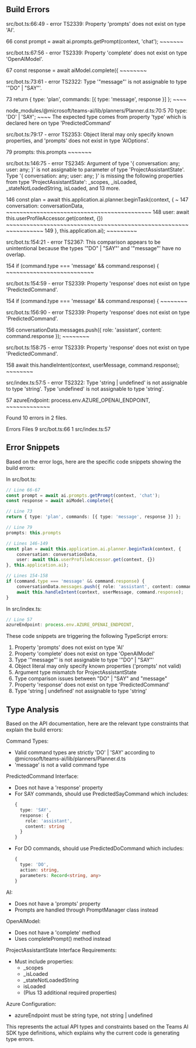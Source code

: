 ## Build Errors

src/bot.ts:66:49 - error TS2339: Property 'prompts' does not exist on type 'AI<ProjectAssistantState>'.

66                         const prompt = await ai.prompts.getPrompt(context, 'chat');
                                                   ~~~~~~~

src/bot.ts:67:56 - error TS2339: Property 'complete' does not exist on type 'OpenAIModel'.

67                         const response = await aiModel.complete({
                                                          ~~~~~~~~

src/bot.ts:73:61 - error TS2322: Type '"message"' is not assignable to type '"DO" | "SAY"'.

73                         return { type: 'plan', commands: [{ type: 'message', response }] };
                                                               ~~~~

  node_modules/@microsoft/teams-ai/lib/planners/Planner.d.ts:70:5
    70     type: 'DO' | 'SAY';
           ~~~~
    The expected type comes from property 'type' which is declared here on type 'PredictedCommand'

src/bot.ts:79:17 - error TS2353: Object literal may only specify known properties, and 'prompts' does not exist in type 'AIOptions<ProjectAssistantState>'.

79                 prompts: this.prompts
                   ~~~~~~~

src/bot.ts:146:75 - error TS2345: Argument of type '{ conversation: any; user: any; }' is not assignable to parameter of type 'ProjectAssistantState'.
  Type '{ conversation: any; user: any; }' is missing the following properties from type 'ProjectAssistantState': _scopes, _isLoaded, _stateNotLoadedString, isLoaded, and 13 more.

146         const plan = await this.application.ai.planner.beginTask(context, {
                                                                              ~
147             conversation: conversationData,
    ~~~~~~~~~~~~~~~~~~~~~~~~~~~~~~~~~~~~~~~~~~~
148             user: await this.userProfileAccessor.get(context, {})
    ~~~~~~~~~~~~~~~~~~~~~~~~~~~~~~~~~~~~~~~~~~~~~~~~~~~~~~~~~~~~~~~~~
149         }, this.application.ai);
    ~~~~~~~~~

src/bot.ts:154:21 - error TS2367: This comparison appears to be unintentional because the types '"DO" | "SAY"' and '"message"' have no overlap.

154                 if (command.type === 'message' && command.response) {
                        ~~~~~~~~~~~~~~~~~~~~~~~~~~

src/bot.ts:154:59 - error TS2339: Property 'response' does not exist on type 'PredictedCommand'.

154                 if (command.type === 'message' && command.response) {
                                                              ~~~~~~~~

src/bot.ts:156:90 - error TS2339: Property 'response' does not exist on type 'PredictedCommand'.

156                     conversationData.messages.push({ role: 'assistant', content: command.response });
                                                                                             ~~~~~~~~

src/bot.ts:158:75 - error TS2339: Property 'response' does not exist on type 'PredictedCommand'.

158                     await this.handleIntent(context, userMessage, command.response);
                                                                              ~~~~~~~~

src/index.ts:57:5 - error TS2322: Type 'string | undefined' is not assignable to type 'string'.
  Type 'undefined' is not assignable to type 'string'.

57     azureEndpoint: process.env.AZURE_OPENAI_ENDPOINT,
       ~~~~~~~~~~~~~


Found 10 errors in 2 files.

Errors  Files
     9  src/bot.ts:66
     1  src/index.ts:57


## Error Snippets

Based on the error logs, here are the specific code snippets showing the build errors:

In src/bot.ts:
```typescript
// Line 66-67
const prompt = await ai.prompts.getPrompt(context, 'chat');
const response = await aiModel.complete({
```

```typescript
// Line 73
return { type: 'plan', commands: [{ type: 'message', response }] };
```

```typescript
// Line 79
prompts: this.prompts
```

```typescript
// Lines 146-149
const plan = await this.application.ai.planner.beginTask(context, {
    conversation: conversationData,
    user: await this.userProfileAccessor.get(context, {})
}, this.application.ai);
```

```typescript
// Lines 154-158
if (command.type === 'message' && command.response) {
    conversationData.messages.push({ role: 'assistant', content: command.response });
    await this.handleIntent(context, userMessage, command.response);
}
```

In src/index.ts:
```typescript
// Line 57
azureEndpoint: process.env.AZURE_OPENAI_ENDPOINT,
```

These code snippets are triggering the following TypeScript errors:
1. Property 'prompts' does not exist on type 'AI<ProjectAssistantState>'
2. Property 'complete' does not exist on type 'OpenAIModel'
3. Type '"message"' is not assignable to type '"DO" | "SAY"'
4. Object literal may only specify known properties ('prompts' not valid)
5. Argument type mismatch for ProjectAssistantState
6. Type comparison issues between "DO" | "SAY" and "message"
7. Property 'response' does not exist on type 'PredictedCommand'
8. Type 'string | undefined' not assignable to type 'string'


## Type Analysis

Based on the API documentation, here are the relevant type constraints that explain the build errors:

Command Types:
- Valid command types are strictly 'DO' | 'SAY' according to @microsoft/teams-ai/lib/planners/Planner.d.ts
- 'message' is not a valid command type

PredictedCommand Interface:
- Does not have a 'response' property
- For SAY commands, should use PredictedSayCommand which includes:
  ```typescript
  {
    type: 'SAY',
    response: {
      role: 'assistant',
      content: string
    }
  }
  ```
- For DO commands, should use PredictedDoCommand which includes:
  ```typescript
  {
    type: 'DO',
    action: string,
    parameters: Record<string, any>
  }
  ```

AI<ProjectAssistantState>:
- Does not have a 'prompts' property
- Prompts are handled through PromptManager class instead

OpenAIModel:
- Does not have a 'complete' method
- Uses completePrompt() method instead

ProjectAssistantState Interface Requirements:
- Must include properties:
  - _scopes
  - _isLoaded
  - _stateNotLoadedString
  - isLoaded
  - (Plus 13 additional required properties)

Azure Configuration:
- azureEndpoint must be string type, not string | undefined

This represents the actual API types and constraints based on the Teams AI SDK type definitions, which explains why the current code is generating type errors.